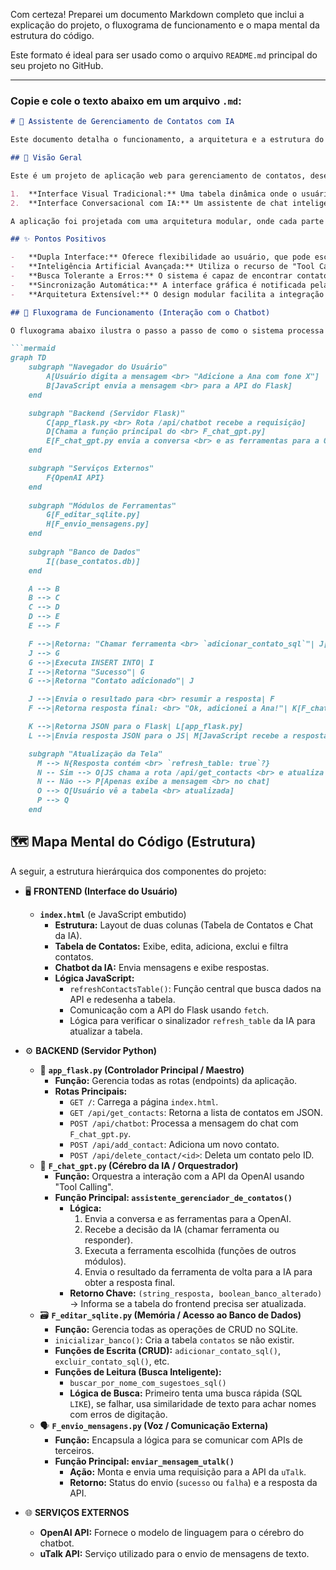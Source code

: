 Com certeza! Preparei um documento Markdown completo que inclui a explicação do projeto, o fluxograma de funcionamento e o mapa mental da estrutura do código.

Este formato é ideal para ser usado como o arquivo `README.md` principal do seu projeto no GitHub.

---

### Copie e cole o texto abaixo em um arquivo `.md`:

```markdown
# 🤖 Assistente de Gerenciamento de Contatos com IA

Este documento detalha o funcionamento, a arquitetura e a estrutura do código do projeto.

## 🎯 Visão Geral

Este é um projeto de aplicação web para gerenciamento de contatos, desenvolvido em Python com o framework Flask. O seu grande diferencial é a combinação de duas formas de interação:

1.  **Interface Visual Tradicional:** Uma tabela dinâmica onde o usuário pode adicionar, editar e excluir contatos diretamente, com as atualizações aparecendo em tempo real.
2.  **Interface Conversacional com IA:** Um assistente de chat inteligente que permite ao usuário gerenciar seus contatos usando comandos em linguagem natural (ex: "Adicione o João com o telefone X" ou "Qual o endereço da Maria?").

A aplicação foi projetada com uma arquitetura modular, onde cada parte do sistema tem uma responsabilidade bem definida, facilitando a manutenção e a adição de novas funcionalidades.

## ✨ Pontos Positivos

-   **Dupla Interface:** Oferece flexibilidade ao usuário, que pode escolher a forma mais conveniente de interagir com seus dados.
-   **Inteligência Artificial Avançada:** Utiliza o recurso de "Tool Calling" da API da OpenAI, permitindo que a IA não apenas converse, mas também execute ações concretas no sistema (como consultar o banco de dados ou enviar uma mensagem).
-   **Busca Tolerante a Erros:** O sistema é capaz de encontrar contatos mesmo com erros de digitação, graças a uma combinação de busca SQL e algoritmos de similaridade de texto.
-   **Sincronização Automática:** A interface gráfica é notificada pela IA sempre que uma ação no chat modifica a base de dados, atualizando a tabela de contatos automaticamente.
-   **Arquitetura Extensível:** O design modular facilita a integração com outros serviços externos, como a API de envio de mensagens `uTalk`.

## 🌊 Fluxograma de Funcionamento (Interação com o Chatbot)

O fluxograma abaixo ilustra o passo a passo de como o sistema processa uma solicitação do usuário feita através do chatbot.

```mermaid
graph TD
    subgraph "Navegador do Usuário"
        A[Usuário digita a mensagem <br> "Adicione a Ana com fone X"]
        B[JavaScript envia a mensagem <br> para a API do Flask]
    end

    subgraph "Backend (Servidor Flask)"
        C[app_flask.py <br> Rota /api/chatbot recebe a requisição]
        D[Chama a função principal do <br> F_chat_gpt.py]
        E[F_chat_gpt.py envia a conversa <br> e as ferramentas para a OpenAI]
    end

    subgraph "Serviços Externos"
        F{OpenAI API}
    end
    
    subgraph "Módulos de Ferramentas"
        G[F_editar_sqlite.py]
        H[F_envio_mensagens.py]
    end
    
    subgraph "Banco de Dados"
        I[(base_contatos.db)]
    end

    A --> B
    B --> C
    C --> D
    D --> E
    E --> F

    F -->|Retorna: "Chamar ferramenta <br> `adicionar_contato_sql`"| J[F_chat_gpt.py orquestra <br> a chamada da ferramenta]
    J --> G
    G -->|Executa INSERT INTO| I
    I -->|Retorna "Sucesso"| G
    G -->|Retorna "Contato adicionado"| J

    J -->|Envia o resultado para <br> resumir a resposta| F
    F -->|Retorna resposta final: <br> "Ok, adicionei a Ana!"| K[F_chat_gpt.py formata a resposta <br> e o sinalizador `refresh_table=true`]

    K -->|Retorna JSON para o Flask| L[app_flask.py]
    L -->|Envia resposta JSON para o JS| M[JavaScript recebe a resposta]

    subgraph "Atualização da Tela"
      M --> N{Resposta contém <br> `refresh_table: true`?}
      N -- Sim --> O[JS chama a rota /api/get_contacts <br> e atualiza a tabela]
      N -- Não --> P[Apenas exibe a mensagem <br> no chat]
      O --> Q[Usuário vê a tabela <br> atualizada]
      P --> Q
    end
```

## 🗺️ Mapa Mental do Código (Estrutura)

A seguir, a estrutura hierárquica dos componentes do projeto:

-   🖥️ **FRONTEND (Interface do Usuário)**
    -   **`index.html`** (e JavaScript embutido)
        -   **Estrutura:** Layout de duas colunas (Tabela de Contatos e Chat da IA).
        -   **Tabela de Contatos:** Exibe, edita, adiciona, exclui e filtra contatos.
        -   **Chatbot da IA:** Envia mensagens e exibe respostas.
        -   **Lógica JavaScript:**
            -   `refreshContactsTable()`: Função central que busca dados na API e redesenha a tabela.
            -   Comunicação com a API do Flask usando `fetch`.
            -   Lógica para verificar o sinalizador `refresh_table` da IA para atualizar a tabela.

-   ⚙️ **BACKEND (Servidor Python)**
    -   🐍 **`app_flask.py` (Controlador Principal / Maestro)**
        -   **Função:** Gerencia todas as rotas (endpoints) da aplicação.
        -   **Rotas Principais:**
            -   `GET /`: Carrega a página `index.html`.
            -   `GET /api/get_contacts`: Retorna a lista de contatos em JSON.
            -   `POST /api/chatbot`: Processa a mensagem do chat com `F_chat_gpt.py`.
            -   `POST /api/add_contact`: Adiciona um novo contato.
            -   `POST /api/delete_contact/<id>`: Deleta um contato pelo ID.
    -   🧠 **`F_chat_gpt.py` (Cérebro da IA / Orquestrador)**
        -   **Função:** Orquestra a interação com a API da OpenAI usando "Tool Calling".
        -   **Função Principal: `assistente_gerenciador_de_contatos()`**
            -   **Lógica:**
                1.  Envia a conversa e as ferramentas para a OpenAI.
                2.  Recebe a decisão da IA (chamar ferramenta ou responder).
                3.  Executa a ferramenta escolhida (funções de outros módulos).
                4.  Envia o resultado da ferramenta de volta para a IA para obter a resposta final.
            -   **Retorno Chave:** `(string_resposta, boolean_banco_alterado)` -> Informa se a tabela do frontend precisa ser atualizada.
    -   🗃️ **`F_editar_sqlite.py` (Memória / Acesso ao Banco de Dados)**
        -   **Função:** Gerencia todas as operações de CRUD no SQLite.
        -   `inicializar_banco()`: Cria a tabela `contatos` se não existir.
        -   **Funções de Escrita (CRUD):** `adicionar_contato_sql()`, `excluir_contato_sql()`, etc.
        -   **Funções de Leitura (Busca Inteligente):**
            -   `buscar_por_nome_com_sugestoes_sql()`
            -   **Lógica de Busca:** Primeiro tenta uma busca rápida (SQL `LIKE`), se falhar, usa similaridade de texto para achar nomes com erros de digitação.
    -   🗣️ **`F_envio_mensagens.py` (Voz / Comunicação Externa)**
        -   **Função:** Encapsula a lógica para se comunicar com APIs de terceiros.
        -   **Função Principal: `enviar_mensagem_utalk()`**
            -   **Ação:** Monta e envia uma requisição para a API da `uTalk`.
            -   **Retorno:** Status do envio (`sucesso` ou `falha`) e a resposta da API.

-   🌐 **SERVIÇOS EXTERNOS**
    -   **OpenAI API:** Fornece o modelo de linguagem para o cérebro do chatbot.
    -   **uTalk API:** Serviço utilizado para o envio de mensagens de texto.
```
